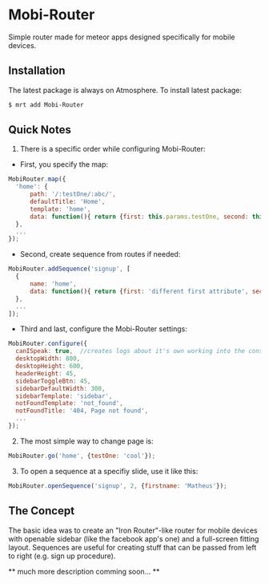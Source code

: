 # Mobi-Router

Simple router made for meteor apps designed specifically for mobile devices.


## Installation

The latest package is always on Atmosphere. To install latest package:

```sh
$ mrt add Mobi-Router
```

## Quick Notes

1. There is a specific order while configuring Mobi-Router:
  - First, you specify the map:
  ```javascript
  MobiRouter.map({
    'home': {
        path: '/:testOne/:abc/',
        defaultTitle: 'Home',
        template: 'home',
        data: function(){ return {first: this.params.testOne, second: this.params.abc}; },
    },
    ...
  });
  ```
  - Second, create sequence from routes if needed:
  ```javascript
  MobiRouter.addSequence('signup', [
    {
        name: 'home',
        data: function(){ return {first: 'different first attribute', second: this.params.second}; },
    },
    ...
  ]);
  ```
  - Third and last, configure the Mobi-Router settings:
  ```javascript
  MobiRouter.configure({
    canISpeak: true,  //creates logs about it's own working into the console
    desktopWidth: 800,
    desktopHeight: 600,
    headerHeight: 45,
    sidebarToggleBtn: 45,
    sidebarDefaultWidth: 300,
    sidebarTemplate: 'sidebar',
    notFoundTemplate: 'not_found',
    notFoundTitle: '404, Page not found',
    ...
  });
  ```
2. The most simple way to change page is:
  ```javascript
  MobiRouter.go('home', {testOne: 'cool'});
  ```
3. To open a sequence at a specifiy slide, use it like this:
  ```javascript
  MobiRouter.openSequence('signup', 2, {firstname: 'Matheus'});
  ```
  
## The Concept
The basic idea was to create an "Iron Router"-like router for mobile devices with openable sidebar 
(like the facebook app's one) and a full-screen fitting layout. Sequences are useful for creating 
stuff that can be passed from left to right (e.g. sign up procedure).

  
** much more description comming soon... **
  
  
